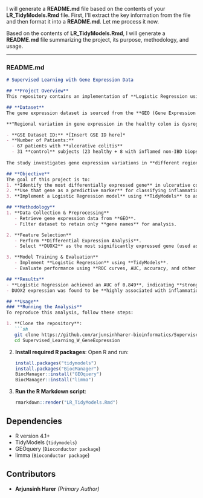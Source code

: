 I will generate a **README.md** file based on the contents of your **LR_TidyModels.Rmd** file. First, I'll extract the key information from the file and then format it into a **README.md**. Let me process it now.

Based on the contents of **LR_TidyModels.Rmd**, I will generate a **README.md** file summarizing the project, its purpose, methodology, and usage.

---

### **README.md**
```markdown
# Supervised Learning with Gene Expression Data

## **Project Overview**
This repository contains an implementation of **Logistic Regression using the TidyModels framework** to predict inflammation status in **Ulcerative Colitis (UC)** based on **gene expression data**.

## **Dataset**
The gene expression dataset is sourced from the **GEO (Gene Expression Omnibus)** database, specifically from the study:

**"Regional variation in gene expression in the healthy colon is dysregulated in ulcerative colitis"**

- **GSE Dataset ID:** *[Insert GSE ID here]*
- **Number of Patients:**  
  - 67 patients with **ulcerative colitis**  
  - 31 **control** subjects (23 healthy + 8 with inflamed non-IBD biopsies)
  
The study investigates gene expression variations in **different regions of the colon** and how they become dysregulated in UC.

## **Objective**
The goal of this project is to:
1. **Identify the most differentially expressed gene** in ulcerative colitis using **differential gene expression analysis**.
2. **Use that gene as a predictive marker** for classifying inflammation status.
3. **Implement a Logistic Regression model** using **TidyModels** to assess predictive performance.

## **Methodology**
1. **Data Collection & Preprocessing**  
   - Retrieve gene expression data from **GEO**.
   - Filter dataset to retain only **gene names** for analysis.

2. **Feature Selection**  
   - Perform **Differential Expression Analysis**.
   - Select **DUOX2** as the most significantly expressed gene (used as predictor).

3. **Model Training & Evaluation**  
   - Implement **Logistic Regression** using **TidyModels**.
   - Evaluate performance using **ROC curves, AUC, accuracy, and other metrics**.

## **Results**
- **Logistic Regression achieved an AUC of 0.849**, indicating **strong predictive performance**.
- DUOX2 expression was found to be **highly associated with inflammation in UC**.

## **Usage**
### **Running the Analysis**
To reproduce this analysis, follow these steps:

1. **Clone the repository**:
   ```sh
   git clone https://github.com/arjunsinhharer-bioinformatics/Supervised_Learning_W_GeneExpression.git
   cd Supervised_Learning_W_GeneExpression
   ```

2. **Install required R packages**:
   Open R and run:
   ```r
   install.packages("tidymodels")
   install.packages("BiocManager")
   BiocManager::install("GEOquery")
   BiocManager::install("limma")
   ```

3. **Run the R Markdown script**:
   ```r
   rmarkdown::render("LR_TidyModels.Rmd")
   ```

## **Dependencies**
- R version 4.1+
- TidyModels (`tidymodels`)
- GEOquery (`Bioconductor package`)
- limma (`Bioconductor package`)

## **Contributors**
- **Arjunsinh Harer** *(Primary Author)*
  
